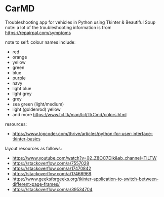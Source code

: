 # CarMD
Troubleshooting app for vehicles in Python using Tkinter & Beautiful Soup
note: a lot of the troubleshooting information is from https://repairpal.com/symptoms


note to self:
colour names include:
* red
* orange
* yellow
* green
* blue
* purple
* navy
* light blue
* light grey
* grey
* sea green (light/medium)
* light (goldenrod) yellow
* and more <https://www.tcl.tk/man/tcl/TkCmd/colors.html>

resources:
* https://www.topcoder.com/thrive/articles/python-for-user-interface-tkinter-basics

layout resources as follows:
* https://www.youtube.com/watch?v=02_Z8OC7Dlk&ab_channel=TILTW
* https://stackoverflow.com/a/7557028
* https://stackoverflow.com/a/17470842
* https://stackoverflow.com/a/17466968
* https://www.geeksforgeeks.org/tkinter-application-to-switch-between-different-page-frames/
* https://stackoverflow.com/a/39534704